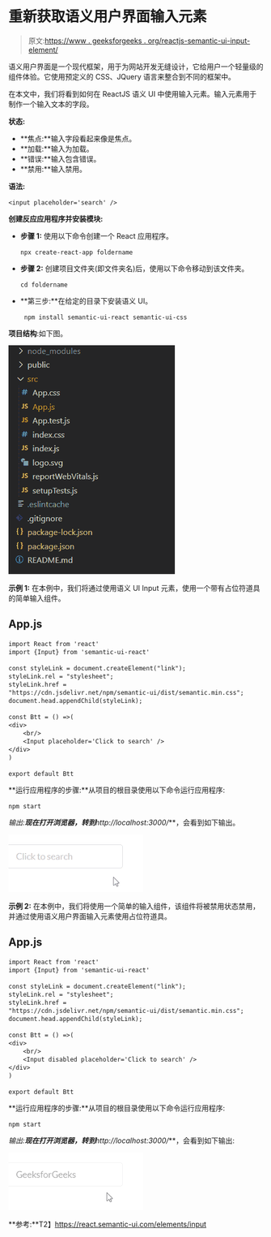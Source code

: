 # 重新获取语义用户界面输入元素

> 原文:[https://www . geeksforgeeks . org/reactjs-semantic-ui-input-element/](https://www.geeksforgeeks.org/reactjs-semantic-ui-input-element/)

语义用户界面是一个现代框架，用于为网站开发无缝设计，它给用户一个轻量级的组件体验。它使用预定义的 CSS、JQuery 语言来整合到不同的框架中。

在本文中，我们将看到如何在 ReactJS 语义 UI 中使用输入元素。输入元素用于制作一个输入文本的字段。

**状态:**

*   **焦点:**输入字段看起来像是焦点。
*   **加载:**输入为加载。
*   **错误:**输入包含错误。
*   **禁用:**输入禁用。

**语法:**

```
<input placeholder='search' />
```

**创建反应应用程序并安装模块:**

*   **步骤 1:** 使用以下命令创建一个 React 应用程序。

    ```
    npx create-react-app foldername
    ```

*   **步骤 2:** 创建项目文件夹(即文件夹名)后，使用以下命令移动到该文件夹。

    ```
    cd foldername
    ```

*   **第三步:**在给定的目录下安装语义 UI。

    ```
     npm install semantic-ui-react semantic-ui-css
    ```

**项目结构**:如下图。

![](img/f04ae0d8b722a9fff0bd9bd138b29c23.png)

**示例 1:** 在本例中，我们将通过使用语义 UI Input 元素，使用一个带有占位符道具的简单输入组件。

## App.js

```
import React from 'react'
import {Input} from 'semantic-ui-react'

const styleLink = document.createElement("link");
styleLink.rel = "stylesheet";
styleLink.href = 
"https://cdn.jsdelivr.net/npm/semantic-ui/dist/semantic.min.css";
document.head.appendChild(styleLink);

const Btt = () =>( 
<div>
    <br/>
    <Input placeholder='Click to search' />
</div>
)

export default Btt    
```

**运行应用程序的步骤:**从项目的根目录使用以下命令运行应用程序:

```
npm start
```

**输出:**现在打开浏览器，转到***http://localhost:3000/***，会看到如下输出。

![](img/9bab88608d068ca8a9afb6592652239b.png)

**示例 2:** 在本例中，我们将使用一个简单的输入组件，该组件将被禁用状态禁用，并通过使用语义用户界面输入元素使用占位符道具。

## App.js

```
import React from 'react'
import {Input} from 'semantic-ui-react'

const styleLink = document.createElement("link");
styleLink.rel = "stylesheet";
styleLink.href = 
"https://cdn.jsdelivr.net/npm/semantic-ui/dist/semantic.min.css";
document.head.appendChild(styleLink);

const Btt = () =>( 
<div>
    <br/>
    <Input disabled placeholder='Click to search' />
</div>
)

export default Btt    
```

**运行应用程序的步骤:**从项目的根目录使用以下命令运行应用程序:

```
npm start
```

**输出:**现在打开浏览器，转到***http://localhost:3000/***，会看到如下输出:

![](img/4f2cf597da4902fb8ace90db2afa8498.png)

**参考:**T2】https://react.semantic-ui.com/elements/input